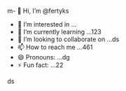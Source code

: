 m- 👋 Hi, I’m @fertyks
- 👀 I’m interested in ...
- 🌱 I’m currently learning ...123
- 💞️ I’m looking to collaborate on ...ds
- 📫 How to reach me ...461
- 😄 Pronouns: ...dg
- ⚡ Fun fact: ...22

<!---
fertyks/fertyks is a ✨ special ✨ repository because its 123README.md` (this file) appears on your GitHub profil455e.
You can click the Preview link to take a look at your changes.
--->
ds
